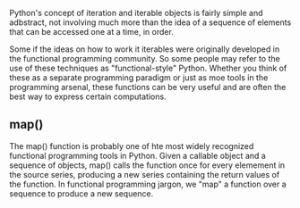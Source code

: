 Python's concept of iteration and iterable objects is fairly simple and adbstract, not involving much more than the idea of a sequence of elements that can be accessed one at a time, in order.  

Some if the ideas on how to work it iterables were originally developed in the functional programming community.  So some people may refer to the use of these techniques as "functional-style" Python.  Whether you think of these as a separate programming paradigm or just as moe tools in the programming arsenal, these functions can be very useful and are often the best way to express certain computations.

## map()

The map() function is probably one of hte most widely recognized functional programming tools in Python.  Given a callable object and a sequence of objects, map() calls the function once for every elemement in the source series, producing a new series containing the return values of the function.  In functional programming jargon, we "map" a function over a sequence to produce a new sequence.